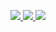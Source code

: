 <p align="left">
<a href="https://github.com/anuraghazra/github-readme-stats#github-stats-cards">
<img src="https://github-readme-stats.vercel.app/api?username=torish14&count_private=true&include_all_commits=true&hide=stars&show_icons=true&theme=dracula" />
</a>

<!-- <a href="https://github.com/anuraghazra/github-readme-stats#wakatime-week-stats"> -->
<!-- <img src="https://github-readme-stats.vercel.app/api/wakatime?username=torish14&theme=dracula&layout=compact" /> -->
<!-- </a> -->

<a href="https://github.com/anuraghazra/github-readme-stats#top-languages-card">
<img src="https://github-readme-stats.vercel.app/api/top-langs/?username=torish14&hide=html,css&theme=dracula&layout=compact" />
</a>

<a href="https://github.com/ryo-ma/github-profile-trophy">
<img src="https://github-profile-trophy.vercel.app/?username=torish14&theme=dracula" />
</a>

</p>
